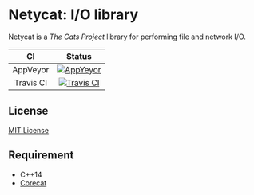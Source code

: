# Netycat: I/O library

Netycat is a *The Cats Project* library for performing file and network I/O.

CI | Status
:---: | :---:
AppVeyor | [![AppYeyor](https://ci.appveyor.com/api/projects/status/github/SuperSodaSea/Netycat?branch=master&svg=true)](https://ci.appveyor.com/project/SuperSodaSea/Netycat)
Travis CI | [![Travis CI](https://travis-ci.org/SuperSodaSea/Netycat.svg?branch=master)](https://travis-ci.org/SuperSodaSea/Netycat)


## License

[MIT License](/LICENSE.md)


## Requirement

+ C++14
+ [Corecat][Corecat]


[Corecat]: https://github.com/SuperSodaSea/Corecat
